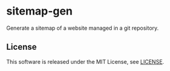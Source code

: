 # sitemap-gen
Generate a sitemap of a website managed in a git repository.

## License
This software is released under the MIT License, see [LICENSE](LICENSE).
